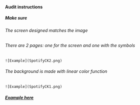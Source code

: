 #### Audit instructions

##### Make sure

###### The screen designed matches the image
###### There are 2 pages: one for the screen and one with the symbols
    
    ![Example](SpotifyCK2.png)
    
###### The background is made with linear color function
    
    ![Example](SpotifyCK1.png)

##### [Example here](https://www.figma.com/file/kzc8YNUZsPrcTNrdMt6aLX/UI-Challenge-I---UI-I-Ex-8)

